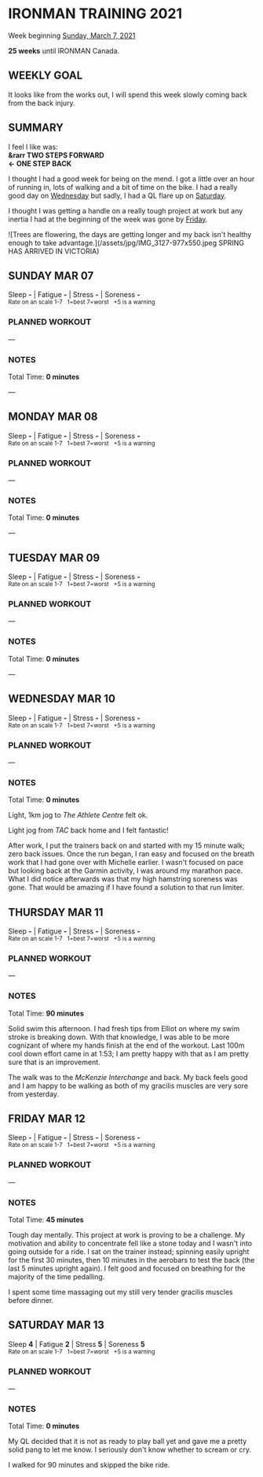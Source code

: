 # IRONMAN TRAINING 2021
Week beginning [Sunday, March 7, 2021](javascript:flick('sun');)

**25 weeks** until IRONMAN Canada.

## WEEKLY GOAL
It looks like from the works out, I will spend this week slowly coming back from the back injury.

## SUMMARY
I feel I like was:  
**&rarr TWO STEPS FORWARD**   
**&larr; ONE STEP BACK**

I thought I had a good week for being on the mend.  I got a little over an hour of running in, lots of walking and a bit of time on the bike.  I had a really good day on [Wednesday](javascript:flick('wed');) but sadly, I had a QL flare up on [Saturday](javascript:flick('sat');).

I thought I was getting a handle on a really tough project at work but any inertia I had at the beginning of the week was gone by [Friday](javascript('fri');).



![Trees are flowering, the days are getting longer and my back isn't healthy enough to take advantage.](/assets/jpg/IMG_3127-977x550.jpeg SPRING HAS ARRIVED IN VICTORIA)
## SUNDAY MAR 07
Sleep **-** | Fatigue **-** | Stress **-** | Soreness **-**  
<sup>Rate on an scale 1-7 &nbsp; 1=best 7=worst &nbsp; +5 is a warning</sup>

### PLANNED WORKOUT
&mdash; 

### NOTES
Total Time: **0 minutes**

&mdash; 


<!---->
## MONDAY MAR 08
Sleep **-** | Fatigue **-** | Stress **-** | Soreness **-**  
<sup>Rate on an scale 1-7 &nbsp; 1=best 7=worst &nbsp; +5 is a warning</sup>

### PLANNED WORKOUT
&mdash; 

### NOTES
Total Time: **0 minutes**

&mdash; 


<!---->
## TUESDAY MAR 09
Sleep **-** | Fatigue **-** | Stress **-** | Soreness **-**  
<sup>Rate on an scale 1-7 &nbsp; 1=best 7=worst &nbsp; +5 is a warning</sup>

### PLANNED WORKOUT
&mdash; 

### NOTES
Total Time: **0 minutes**

&mdash; 


<!---->
## WEDNESDAY MAR 10
Sleep **-** | Fatigue **-** | Stress **-** | Soreness **-**  
<sup>Rate on an scale 1-7 &nbsp; 1=best 7=worst &nbsp; +5 is a warning</sup>

### PLANNED WORKOUT
&mdash; 

### NOTES
Total Time: **0 minutes**

Light, 1km jog to _The Athlete Centre_ felt ok.

Light jog from _TAC_ back home and I felt fantastic!

After work, I put the trainers back on and started with my 15 minute walk; zero back issues.  Once the run began, I ran easy and focused on the breath work that I had gone over with Michelle earlier.  I wasn't focused on pace but looking back at the Garmin activity, I was around my marathon pace.  What I did notice afterwards was that my high hamstring soreness was gone.  That would be amazing if I have found a solution to that run limiter.


<!---->
## THURSDAY MAR 11
Sleep **-** | Fatigue **-** | Stress **-** | Soreness **-**  
<sup>Rate on an scale 1-7 &nbsp; 1=best 7=worst &nbsp; +5 is a warning</sup>

### PLANNED WORKOUT
&mdash; 

### NOTES
Total Time: **90 minutes**

Solid swim this afternoon.  I had fresh tips from Elliot on where my swim stroke is breaking down.  With that knowledge, I was able to be more cognizant of where my hands finish at the end of the workout.  Last 100m cool down effort came in at 1:53; I am pretty happy with that as I am pretty sure that is an improvement.

The walk was to the _McKenzie Interchange_ and back.  My back feels good and I am happy to be walking as both of my gracilis muscles are very sore from yesterday.

<!---->
## FRIDAY MAR 12
Sleep **-** | Fatigue **-** | Stress **-** | Soreness **-**  
<sup>Rate on an scale 1-7 &nbsp; 1=best 7=worst &nbsp; +5 is a warning</sup>

### PLANNED WORKOUT
&mdash; 

### NOTES
Total Time: **45 minutes**

Tough day mentally.  This project at work is proving to be a challenge.  My motivation and ability to concentrate fell like a stone today and I wasn't into going outside for a ride.  I sat on the trainer instead; spinning easily upright for the first 30 minutes, then 10 minutes in the aerobars to test the back (the last 5 minutes upright again).  I felt good and focused on breathing for the majority of the time pedalling.

I spent some time massaging out my still very tender gracilis muscles before dinner.


<!---->
## SATURDAY MAR 13
Sleep **4** | Fatigue **2** | Stress **5** | Soreness **5**  
<sup>Rate on an scale 1-7 &nbsp; 1=best 7=worst &nbsp; +5 is a warning</sup>

### PLANNED WORKOUT
&mdash; 

### NOTES
Total Time: **0 minutes**

My QL decided that it is not as ready to play ball yet and gave me a pretty solid pang to let me know.  I seriously don't know whether to scream or cry.

I walked for 90 minutes and skipped the bike ride.